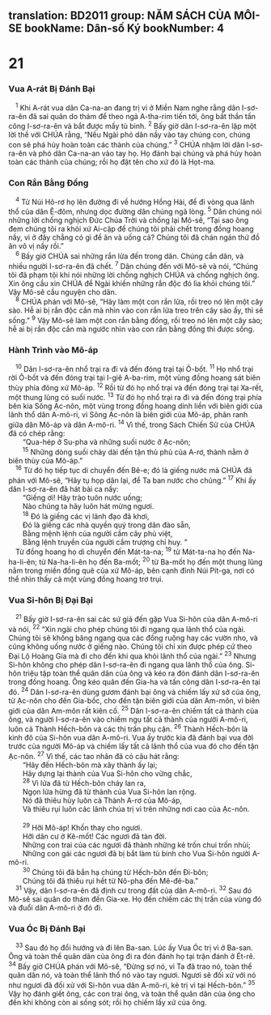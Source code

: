 translation: BD2011
group: NĂM SÁCH CỦA MÔI-SE
bookName: Dân-số Ký 
bookNumber: 4
-------

<div class="title"><h1>21</h1><h3>Vua A-rát Bị Ðánh Bại</h3></div>
<span class="verse dan_21_1"> <sup>1</sup> Khi A-rát vua dân Ca-na-an đang trị vì ở Miền Nam nghe rằng dân I-sơ-ra-ên đã sai quân do thám để theo ngả A-tha-rim tiến tới, ông bất thần tấn công I-sơ-ra-ên và bắt được mấy tù binh. </span>
<span class="verse dan_21_2"><sup>2</sup> Bấy giờ dân I-sơ-ra-ên lập một lời thề với CHÚA rằng, “Nếu Ngài phó dân nầy vào tay chúng con, chúng con sẽ phá hủy hoàn toàn các thành của chúng.” </span>
<span class="verse dan_21_3"><sup>3</sup> CHÚA nhậm lời dân I-sơ-ra-ên và phó dân Ca-na-an vào tay họ. Họ đánh bại chúng và phá hủy hoàn toàn các thành của chúng; rồi họ đặt tên cho xứ đó là Họt-ma.<br/></span>
<div class="title"><h3>Con Rắn Bằng Ðồng</h3></div>
<span class="verse dan_21_4"> <sup>4</sup> Từ Núi Hô-rơ họ lên đường đi về hướng Hồng Hải, để đi vòng qua lãnh thổ của dân Ê-đôm, nhưng dọc đường dân chúng ngã lòng. </span>
<span class="verse dan_21_5"><sup>5</sup> Dân chúng nói những lời chống nghịch Ðức Chúa Trời và chống lại Mô-sê, “Tại sao ông đem chúng tôi ra khỏi xứ Ai-cập để chúng tôi phải chết trong đồng hoang nầy, vì ở đây chẳng có gì để ăn và uống cả? Chúng tôi đã chán ngán thứ đồ ăn vô vị nầy rồi.”<br/></span>
<span class="verse dan_21_6"> <sup>6</sup> Bấy giờ CHÚA sai những rắn lửa đến trong dân. Chúng cắn dân, và nhiều người I-sơ-ra-ên đã chết. </span>
<span class="verse dan_21_7"><sup>7</sup> Dân chúng đến với Mô-sê và nói, “Chúng tôi đã phạm tội khi nói những lời chống nghịch CHÚA và chống nghịch ông. Xin ông cầu xin CHÚA để Ngài khiến những rắn độc đó lìa khỏi chúng tôi.” Vậy Mô-sê cầu nguyện cho dân.<br/></span>
<span class="verse dan_21_8"> <sup>8</sup> CHÚA phán với Mô-sê, “Hãy làm một con rắn lửa, rồi treo nó lên một cây sào. Hễ ai bị rắn độc cắn mà nhìn vào con rắn lửa treo trên cây sào ấy, thì sẽ sống.” </span>
<span class="verse dan_21_9"><sup>9</sup> Vậy Mô-sê làm một con rắn bằng đồng, rồi treo nó lên một cây sào; hễ ai bị rắn độc cắn mà ngước nhìn vào con rắn bằng đồng thì được sống.<br/></span>
<div class="title"><h3>Hành Trình vào Mô-áp</h3></div>
<span class="verse dan_21_10"> <sup>10</sup> Dân I-sơ-ra-ên nhổ trại ra đi và đến đóng trại tại Ô-bốt. </span>
<span class="verse dan_21_11"><sup>11</sup> Họ nhổ trại rời Ô-bốt và đến đóng trại tại I-giê A-ba-rim, một vùng đồng hoang sát biên thùy phía đông xứ Mô-áp. </span>
<span class="verse dan_21_12"><sup>12</sup> Rồi từ đó họ nhổ trại và đến đóng trại tại Xa-rết, một thung lũng có suối nước. </span>
<span class="verse dan_21_13"><sup>13</sup> Từ đó họ nhổ trại ra đi và đến đóng trại phía bên kia Sông Ạc-nôn, một vùng trong đồng hoang dính liền với biên giới của lãnh thổ dân A-mô-ri, vì Sông Ạc-nôn là biên giới của Mô-áp, phân ranh giữa dân Mô-áp và dân A-mô-ri. </span>
<span class="verse dan_21_14"><sup>14</sup> Vì thế, trong Sách Chiến Sử của CHÚA đã có chép rằng:<br/>  “Qua-hép ở Su-pha và những suối nước ở Ạc-nôn;<br/></span>
<span class="verse dan_21_15">  <sup>15</sup> Những dòng suối chảy dài đến tận thủ phủ của A-rơ, thành nằm ở biên thùy của Mô-áp.” <br/></span>
<span class="verse dan_21_16"> <sup>16</sup> Từ đó họ tiếp tục di chuyển đến Bê-e; đó là giếng nước mà CHÚA đã phán với Mô-sê, “Hãy tụ họp dân lại, để Ta ban nước cho chúng.” </span>
<span class="verse dan_21_17"><sup>17</sup> Khi ấy dân I-sơ-ra-ên đã hát bài ca nầy:<br/>  “Giếng ơi! Hãy trào tuôn nước uống;<br/>  Nào chúng ta hãy luôn hát mừng ngươi.<br/></span>
<span class="verse dan_21_18">  <sup>18</sup> Ðó là giếng các vị lãnh đạo đã khơi,<br/>  Ðó là giếng các nhà quyền quý trong dân đào sẵn,<br/>  Bằng mệnh lệnh của người cầm cây phủ việt, <br/>  Bằng lệnh truyền của người cầm trượng chỉ huy. ”<br/> Từ đồng hoang họ di chuyển đến Mát-ta-na; </span>
<span class="verse dan_21_19"><sup>19</sup> từ Mát-ta-na họ đến Na-ha-li-ên; từ Na-ha-li-ên họ đến Ba-mốt; </span>
<span class="verse dan_21_20"><sup>20</sup> từ Ba-mốt họ đến một thung lũng nằm trong miền đồng quê của xứ Mô-áp, bên cạnh đỉnh Núi Pít-ga, nơi có thể nhìn thấy cả một vùng đồng hoang trơ trụi.<br/></span>
<div class="title"><h3>Vua Si-hôn Bị Ðại Bại</h3></div>
<span class="verse dan_21_21"> <sup>21</sup> Bấy giờ I-sơ-ra-ên sai các sứ giả đến gặp Vua Si-hôn của dân A-mô-ri và nói, </span>
<span class="verse dan_21_22"><sup>22</sup> “Xin ngài cho phép chúng tôi đi ngang qua lãnh thổ của ngài. Chúng tôi sẽ không băng ngang qua các đồng ruộng hay các vườn nho, và cũng không uống nước ở giếng nào. Chúng tôi chỉ xin được phép cứ theo Ðại Lộ Hoàng Gia mà đi cho đến khi qua khỏi lãnh thổ của ngài.” </span>
<span class="verse dan_21_23"><sup>23</sup> Nhưng Si-hôn không cho phép dân I-sơ-ra-ên đi ngang qua lãnh thổ của ông. Si-hôn triệu tập toàn thể quân dân của ông và kéo ra đón đánh dân I-sơ-ra-ên trong đồng hoang. Ông kéo quân đến Gia-ha và tấn công dân I-sơ-ra-ên tại đó. </span>
<span class="verse dan_21_24"><sup>24</sup> Dân I-sơ-ra-ên dùng gươm đánh bại ông và chiếm lấy xứ sở của ông, từ Ạc-nôn cho đến Gia-bốc, cho đến tận biên giới của dân Am-môn, vì biên giới của dân Am-môn rất kiên cố. </span>
<span class="verse dan_21_25"><sup>25</sup> Dân I-sơ-ra-ên chiếm tất cả thành của ông, và người I-sơ-ra-ên vào chiếm ngụ tất cả thành của người A-mô-ri, luôn cả Thành Hếch-bôn và các thị trấn phụ cận. </span>
<span class="verse dan_21_26"><sup>26</sup> Thành Hếch-bôn là kinh đô của Si-hôn vua dân A-mô-ri. Vua ấy trước kia đã đánh bại vua đời trước của người Mô-áp và chiếm lấy tất cả lãnh thổ của vua đó cho đến tận Ạc-nôn. </span>
<span class="verse dan_21_27"><sup>27</sup> Vì thế, các tao nhân đã có câu hát rằng:<br/>  “Hãy đến Hếch-bôn mà xây thành ấy lại;<br/>  Hãy dựng lại thành của Vua Si-hôn cho vững chắc,<br/></span>
<span class="verse dan_21_28">  <sup>28</sup> Vì lửa đã từ Hếch-bôn cháy lan ra,<br/>  Ngọn lửa hừng đã từ thành của Vua Si-hôn lan rộng.<br/>  Nó đã thiêu hủy luôn cả Thành A-rơ của Mô-áp,<br/>  Và thiêu rụi luôn các lãnh chúa trị vì trên những nơi cao của Ạc-nôn.<br/><br/></span>
<span class="verse dan_21_29">  <sup>29</sup> Hỡi Mô-áp! Khốn thay cho ngươi.<br/>  Hỡi dân cư ở Kê-mốt! Các ngươi đã tàn đời.<br/>  Những con trai của các ngươi đã thành những kẻ trốn chui trốn nhủi;<br/>  Những con gái các ngươi đã bị bắt làm tù binh cho Vua Si-hôn người A-mô-ri.<br/></span>
<span class="verse dan_21_30">  <sup>30</sup> Chúng tôi đã bắn hạ chúng từ Hếch-bôn đến Ði-bôn;<br/>  Chúng tôi đã thiêu rụi hết từ Nô-pha đến Mê-đê-ba.” <br/></span>
<span class="verse dan_21_31"> <sup>31</sup> Vậy, dân I-sơ-ra-ên đã định cư trong đất của dân A-mô-ri. </span>
<span class="verse dan_21_32"><sup>32</sup> Sau đó Mô-sê sai quân do thám đến Gia-xe. Họ đến chiếm các thị trấn của vùng đó và đuổi dân A-mô-ri ở đó đi.<br/></span>
<div class="title"><h3>Vua Óc Bị Ðánh Bại</h3></div>
<span class="verse dan_21_33"> <sup>33</sup> Sau đó họ đổi hướng và đi lên Ba-san. Lúc ấy Vua Óc trị vì ở Ba-san. Ông và toàn thể quân dân của ông đi ra đón đánh họ tại trận đánh ở Ét-rê. </span>
<span class="verse dan_21_34"><sup>34</sup> Bấy giờ CHÚA phán với Mô-sê, “Ðừng sợ nó, vì Ta đã trao nó, toàn thể quân dân nó, và toàn thể lãnh thổ nó vào tay ngươi. Ngươi sẽ đối xử với nó như ngươi đã đối xử với Si-hôn vua dân A-mô-ri, kẻ trị vì tại Hếch-bôn.” </span>
<span class="verse dan_21_35"><sup>35</sup> Vậy họ đánh giết ông, các con trai ông, và toàn thể quân dân của ông cho đến khi không còn ai sống sót; rồi họ chiếm lấy xứ của ông.<br/></span>
